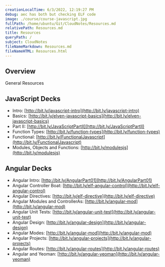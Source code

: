 ```yaml
---
creationLocalTime: 6/3/2022, 12:19:27 PM
debug: aec has both but checking ELF code
image: ./course/course-javascript.jpg
fullPath: /home/ubuntu/Git/CloudNotes/Resources.md
relativePath: Resources.md
title: Resources
queryPath: /
subject: CloudNotes
fileNameMarkdown: Resources.md
fileNameHTML: Resources.html
---
```



<!-- toc -->
<!-- tocstop -->

## Overview

General Resources

## JavaScript Decks

- Intro: [http://bit.ly/javascript-intro](http://bit.ly/javascript-intro)
- Basics: [http://bit.ly/elven-javascript-basics](http://bit.ly/elven-javascript-basics)
- Part II: [http://bit.ly/JavaScriptPartII](http://bit.ly/JavaScriptPartII)
- Function Types: [http://bit.ly/function-types](http://bit.ly/function-types)
- Functional: [http://bit.ly/FunctionalJavascript](http://bit.ly/FunctionalJavascript)
- Modules, Objects and Functions: [http://bit.ly/modulesjs](http://bit.ly/modulesjs)

## Angular Decks

- Angular Intro: [http://bit.ly/AngularPart01](http://bit.ly/AngularPart01)
- Angular Controller Boat: [http://bit.ly/elf-angular-control](http://bit.ly/elf-angular-control)
- Angular Directives: [http://bit.ly/elf-directive](http://bit.ly/elf-directive)
- Angular Modules and ControllerAs: [http://bit.ly/angular-mod](http://bit.ly/angular-mod)
- Angular Unit Tests: [http://bit.ly/angular-unit-test](http://bit.ly/angular-unit-test)
- Angular Design: [http://bit.ly/angular-design](http://bit.ly/angular-design)
- Angular Modes: [http://bit.ly/angular-mod](http://bit.ly/angular-mod)
- Angular Projects: [http://bit.ly/angular-projects](http://bit.ly/angular-projects)
- Angular Routes: [http://bit.ly/angular-routes](http://bit.ly/angular-routes)
- Angular and Yeoman: [http://bit.ly/angular-yeoman](http://bit.ly/angular-yeoman)
